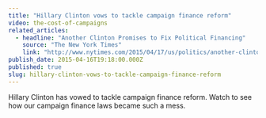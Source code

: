 ```yaml
---
title: "Hillary Clinton vows to tackle campaign finance reform"
video: the-cost-of-campaigns
related_articles:
  - headline: "Another Clinton Promises to Fix Political Financing"
    source: "The New York Times"
    link: "http://www.nytimes.com/2015/04/17/us/politics/another-clinton-now-vows-to-fix-political-finance-system.html"
publish_date: 2015-04-16T19:18:00.000Z
published: true
slug: hillary-clinton-vows-to-tackle-campaign-finance-reform
---
```

Hillary Clinton has vowed to tackle campaign finance reform. Watch to see how our campaign finance laws became such a mess.

